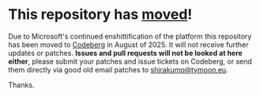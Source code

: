 # This repository has [moved](https://shirakumo.org/projects/glfw)!
Due to Microsoft's continued enshittification of the platform this repository has been moved to [Codeberg](https://shirakumo.org/projects/glfw) in August of 2025. It will not receive further updates or patches. **Issues and pull requests will not be looked at here either**, please submit your patches and issue tickets on Codeberg, or send them directly via good old email patches to [shirakumo@tymoon.eu](mailto:shirakumo@tymoon.eu).

Thanks.